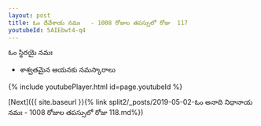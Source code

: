 ```yaml
---
layout: post
title: ఓం దేవేశాయ నమః   - 1008 రోజుల తపస్సులో రోజు  117
youtubeId: 5AIEbwt4-q4
---
```

 
 
 ఓం స్థిరయై నమః  
 
 - శాశ్వతమైన ఆయనకు నమస్కారాలు 
 
  
 
  
 
 
 
 
 
 


{% include youtubePlayer.html id=page.youtubeId %}
 
[Next]({{ site.baseurl }}{% link  split2/_posts/2019-05-02-ఓం అనాది నిధానాయ నమః    - 1008 రోజుల తపస్సులో రోజు  118.md%})
 
